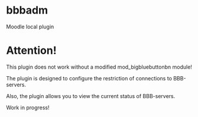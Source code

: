 # bbbadm
Moodle local plugin

# Attention!

This plugin does not work without a modified mod_bigbluebuttonbn module!

The plugin is designed to configure the restriction of connections to BBB-servers.

Also, the plugin allows you to view the current status of BBB-servers.

Work in progress!
